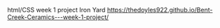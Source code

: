 html/CSS
week 1 project Iron Yard
https://thedoyles922.github.io/Bent-Creek-Ceramics---week-1-project/
